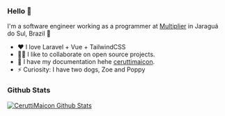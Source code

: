 ### Hello 👋

I'm a software engineer working as a programmer at [Multiplier](https://multiplier.com.br/) in Jaraguá do Sul, Brazil 🌆

- ♥ I love Laravel + Vue + TailwindCSS
- 🧑‍💻 I like to collaborate on open source projects.
- 💬 I have my documentation hehe [ceruttimaicon](ceruttimaicon.js.org).
- ⚡ Curiosity: I have two dogs, Zoe and Poppy

### Github Stats

[![CeruttiMaicon Github Stats](https://github-readme-stats.vercel.app/api?username=CeruttiMaicon&count_private=true&theme=default&show_icons=true)](https://github.com/CeruttiMaicon)

